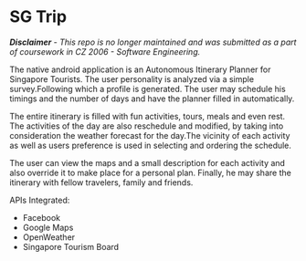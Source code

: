 # SG Trip
***Disclaimer*** *- This repo is no longer maintained and was submitted as a part of coursework in CZ 2006 - Software Engineering.*

The native android application is an Autonomous Itinerary Planner for Singapore Tourists. The user personality is analyzed via a simple survey.Following which a profile is generated.
The user may schedule his timings and the number of days and have the planner filled in automatically.

The entire itinerary is filled with fun activities, tours, meals and even rest. The activities of the day are also reschedule and modified, by taking into consideration the weather forecast for the day.The vicinity of each activity as well as users preference is used in selecting and ordering the schedule.

The user can view the maps and a small description for each activity and also override it to make place for a personal plan. Finally, he may share the itinerary with fellow travelers, family and friends.

APIs Integrated:

- Facebook
- Google Maps
- OpenWeather
- Singapore Tourism Board
